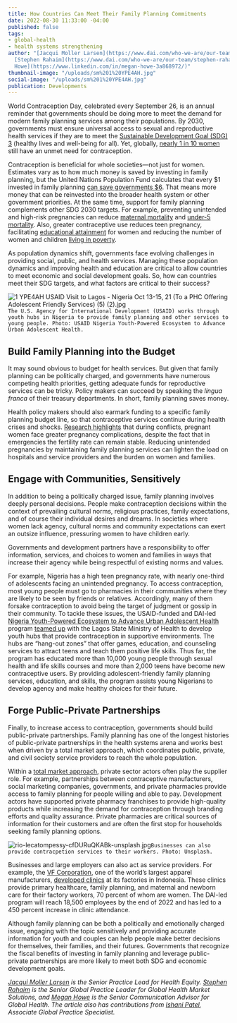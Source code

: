 ```yaml
---
title: How Countries Can Meet Their Family Planning Commitments
date: 2022-08-30 11:33:00 -04:00
published: false
tags:
- global-health
- health systems strengthening
author: "[Jacqui Moller Larsen](https://www.dai.com/who-we-are/our-team/jacqui-larsen),
  [Stephen Rahaim](https://www.dai.com/who-we-are/our-team/stephen-rahaim), and [Megan
  Howe](https://www.linkedin.com/in/megan-howe-3a868972/)"
thumbnail-image: "/uploads/sm%201%20YPE4AH.jpg"
social-image: "/uploads/sm%201%20YPE4AH.jpg"
publication: Developments
---
```


World Contraception Day, celebrated every September 26, is an annual reminder that governments should be doing more to meet the demand for modern family planning services among their populations. By 2030, governments must ensure universal access to sexual and reproductive health services if they are to meet the [Sustainable Development Goal (SDG) 3](https://www.un.org/en/development/desa/population/publications/pdf/family/familyPlanning_DataBooklet_2019.pdf) (healthy lives and well-being for all). Yet, globally, [nearly 1 in 10 women](https://www.un.org/development/desa/pd/sites/www.un.org.development.desa.pd/files/undesa_pd_hi_worldfamilyplanning2020_highlights.pdf) still have an unmet need for contraception. 

Contraception is beneficial for whole societies—not just for women. Estimates vary as to how much money is saved by investing in family planning, but the United Nations Population Fund calculates that every $1 invested in family planning [can save governments $6](https://www.unfpa.org/sites/default/files/resource-pdf/FINAL_UNFPA_infographic_080817.pdf). That means more money that can be reinvested into the broader health system or other government priorities. At the same time, support for family planning complements other SDG 2030 targets. For example, preventing unintended and high-risk pregnancies can reduce [maternal mortality](https://sdgdata.gov.uk/3-1-1/) and [under-5 mortality](https://sdgdata.gov.uk/3-2-1/). Also, greater contraceptive use reduces teen pregnancy, facilitating [educational attainment](https://sdgdata.gov.uk/4-3-1/) for women and reducing the number of women and children [living in poverty](https://sdgdata.gov.uk/1-2-1/).

As population dynamics shift, governments face evolving challenges in providing social, public, and health services. Managing these population dynamics and improving health and education are critical to allow countries to meet economic and social development goals. So, how can countries meet their SDG targets, and what factors are critical to their success? 

![1 YPE4AH USAID Visit to Lagos - Nigeria Oct 13-15, 21 (To a PHC Offering Adolescent Friendly Services) (5) (2).jpg](/uploads/1%20YPE4AH%20USAID%20Visit%20to%20Lagos%20-%20Nigeria%20Oct%2013-15,%2021%20(To%20a%20PHC%20Offering%20Adolescent%20Friendly%20Services)%20(5)%20(2).jpg)`The U.S. Agency for International Development (USAID) works through youth hubs in Nigeria to provide family planning and other services to young people. Photo: USAID Nigeria Youth-Powered Ecosystem to Advance Urban Adolescent Health.`

## Build Family Planning into the Budget 

It may sound obvious to budget for health services. But given that family planning can be politically charged, and governments have numerous competing health priorities, getting adequate funds for reproductive services can be tricky. Policy makers can succeed by speaking the *lingua franca* of their treasury departments. In short, family planning saves money. 

Health policy makers should also earmark funding to a specific family planning budget line, so that contraceptive services continue during health crises and shocks. [Research highlights](https://gh.bmj.com/content/2/4/e000377) that during conflicts, pregnant women face greater pregnancy complications, despite the fact that in emergencies the fertility rate can remain stable. Reducing unintended pregnancies by maintaining family planning services can lighten the load on hospitals and service providers and the burden on women and families.

## Engage with Communities, Sensitively

In addition to being a politically charged issue, family planning involves deeply personal decisions. People make contraception decisions within the context of prevailing cultural norms, religious practices, family expectations, and of course their individual desires and dreams. In societies where women lack agency, cultural norms and community expectations can exert an outsize influence, pressuring women to have children early. 

Governments and development partners have a responsibility to offer information, services, and choices to women and families in ways that increase their agency while being respectful of existing norms and values. 

For example, Nigeria has a high teen pregnancy rate, with nearly one-third of adolescents facing an unintended pregnancy. To access contraception, most young people must go to pharmacies in their communities where they are likely to be seen by friends or relatives. Accordingly, many of them forsake contraception to avoid being the target of judgment or gossip in their community. To tackle these issues, the USAID-funded and DAI-led [Nigeria Youth-Powered Ecosystem to Advance Urban Adolescent Health](https://www.dai.com/our-work/projects/nigeria-improving-adolescent-health-and-well-being-in-urban-areas) program [teamed up](https://www.dai.com/uploads/YPE4AH_CaseStudy-5b02ef.pdf) with the Lagos State Ministry of Health to develop youth hubs that provide contraception in supportive environments. The hubs are “hang-out zones” that offer games, education, and counseling services to attract teens and teach them positive life skills. Thus far, the program has educated more than 10,000 young people through sexual health and life skills courses and more than 2,000 teens have become new contraceptive users. By providing adolescent-friendly family planning services, education, and skills, the program assists young Nigerians to develop agency and make healthy choices for their future. 

## Forge Public-Private Partnerships 

Finally, to increase access to contraception, governments should build public-private partnerships. Family planning has one of the longest histories of public-private partnerships in the health systems arena and works best when driven by a total market approach, which coordinates public, private, and civil society service providers to reach the whole population.

Within a [total market approach](https://www.globalhealthlearning.org/course/total-market-approach), private sector actors often play the supplier role. For example, partnerships between contraceptive manufacturers, social marketing companies, governments, and private pharmacies provide access to family planning for people willing and able to pay. Development actors have supported private pharmacy franchises to provide high-quality products while increasing the demand for contraception through branding efforts and quality assurance. Private pharmacies are critical sources of information for their customers and are often the first stop for households seeking family planning options.

![rio-lecatompessy-cfDURuQKABk-unsplash.jpg](/uploads/rio-lecatompessy-cfDURuQKABk-unsplash.jpg)`Businesses can also provide contracpetion services to their workers. Photo: Unsplash.`

Businesses and large employers can also act as service providers. For example, the [VF Corporation](https://www.vfc.com/), one of the world’s largest apparel manufacturers, [developed clinics](https://dai-global-developments.com/articles/worker-health-and-wellbeing-programs-key-to-supply-chain-resilience) at its factories in Indonesia. These clinics provide primary healthcare, family planning, and maternal and newborn care for their factory workers, 70 percent of whom are women. The DAI-led program will reach 18,500 employees by the end of 2022 and has led to a 450 percent increase in clinic attendance. 

Although family planning can be both a politically and emotionally charged issue, engaging with the topic sensitively and providing accurate information for youth and couples can help people make better decisions for themselves, their families, and their futures. Governments that recognize the fiscal benefits of investing in family planning and leverage public-private partnerships are more likely to meet both SDG and economic development goals.

*[Jacqui Moller Larsen](https://www.dai.com/who-we-are/our-team/jacqui-larsen) is the Senior Practice Lead for Health Equity. [Stephen Rahaim](https://www.dai.com/who-we-are/our-team/stephen-rahaim) is the Senior Global Practice Leader for Global Health Market Solutions, and [Megan Howe](https://www.linkedin.com/in/megan-howe-3a868972/) is the Senior Communication Advisor for Global Health. The article also has contributions from [Ishani Patel](https://www.dai.com/who-we-are/our-team/ishani-patel), Associate Global Practice Specialist.*